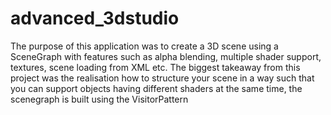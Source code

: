 # advanced_3dstudio

The purpose of this application was to create a 3D scene using a SceneGraph with features such as alpha blending, multiple shader support, textures, scene loading from XML etc. The biggest takeaway from this project was the realisation how to structure your scene in a way such that you can support objects having different shaders at the same time, the scenegraph is built using the VisitorPattern
